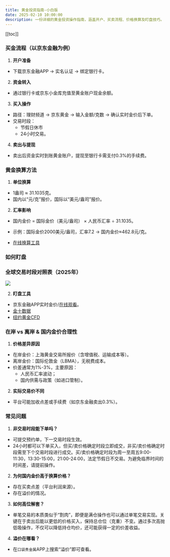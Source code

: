```yaml
---
title: 黄金投资指南-小白版
date: 2025-02-10 10:00:00
description: 一份详细的黄金投资操作指南，涵盖开户、买卖流程、价格换算及盯盘技巧。
---
```


[[toc]]

### 买金流程（以京东金融为例）

1. **开户准备**

- 下载京东金融APP → 实名认证 → 绑定银行卡。

2. **资金转入**

- 通过银行卡或京东小金库充值至黄金账户现金余额。

3. **买入操作**

- 路径：理财频道 → 京东黄金 → 输入金额/克数 → 确认实时金价后下单。
- 交易时段：
  - 节假日休市
  - 24小时交易。

4. **卖出与提现**

- 卖出后资金实时到账黄金账户，提现至银行卡需支付0.3%的手续费。

### 黄金换算方法

1. **单位换算**

- 1盎司 ≈ 31.1035克。
- 国内以“元/克”报价，国际以“美元/盎司”报价。

2. **汇率影响**

- 国内金价 = 国际金价（美元/盎司） × 人民币汇率 ÷ 31.1035。
- 示例：国际金价2000美元/盎司，汇率7.2 → 国内金价≈462.8元/克。

- [在线换算工具](https://www.jins.gold/tools.html)

### 如何盯盘

### **全球交易时段对照表（2025年）**

<img src="/posts/aug.png"/>

2. **盯盘工具**

- 京东金融APP实时金价/[在线观看](https://m.jdjygold.com/finance-gold/newgold/home/?orderSource=hjgongzhonghao)。
- [金十数据](https://www.jin10.com/)
- [纽约黄金CFD](https://finance.sina.com.cn/futures/quotes/GC.shtml)

### 在岸 vs 离岸 & 国内金价合理性

1. **价格差异原因**

- 在岸金价：上海黄金交易所报价（含增值税、运输成本等）。
- 离岸金价：国际伦敦金（LBMA），无税费成本。
- 价差通常为1%-3%，主要原因：
  - 人民币汇率波动；
  - 国内供需与政策（如进口管制）。

2. **实际交易价不同**

- 平台可能加收点差或手续费（如京东金融卖出0.3%）。

### 常见问题

1. **非交易时段能下单吗？**

- 可提交预约单，下一交易时段生效。
- 24小时都可以下单买入，但买/卖价格确定时段立即成交，非买/卖价格确定时段需至下个交易时段进行成交。买/卖价格确定时段为周一至周五9:00-11:30，13:30-15:00，21:00-24:00，法定节假日不交易。为避免临界时间的时间差，请提前操作。

2. **为何国内金价高于换算价格？**

- 存在买卖点差（平台利润来源）。
- 存在溢价的情况。

3. **如何高位解套？**

- 单笔交易的本质类似于“割肉”，即便是满仓操作也可以通过单笔交易实现。关键在于卖出后能以更低的价格买入，保持总仓位（克重）不变。通过多次高抛低吸操作，不仅可以降低持仓均价，还可能获得一定的价差收益。

4. **溢价在哪看？**

- 在`口袋贵金属`APP上搜索“溢价”即可查看。
